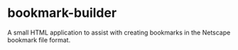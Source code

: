 # bookmark-builder
A small HTML application to assist with creating bookmarks in the Netscape bookmark file format.
